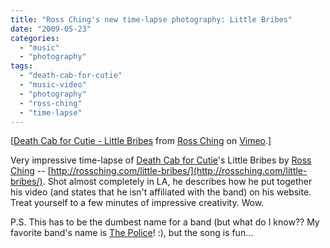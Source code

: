 ```yaml
---
title: "Ross Ching's new time-lapse photography: Little Bribes"
date: "2009-05-23"
categories: 
  - "music"
  - "photography"
tags: 
  - "death-cab-for-cutie"
  - "music-video"
  - "photography"
  - "ross-ching"
  - "time-lapse"
---
```


\[[Death Cab for Cutie - Little Bribes](http://vimeo.com/4729762) from [Ross Ching](http://vimeo.com/rossching) on [Vimeo](http://vimeo.com).\]

Very impressive time-lapse of [Death Cab for Cutie](http://www.deathcabforcutie.com)'s Little Bribes by [Ross Ching](http://rossching.com/) -- [http://rossching.com/little-bribes/](http://rossching.com/little-bribes/). Shot almost completely in LA, he describes how he put together his video (and states that he isn't affiliated with the band) on his website. Treat yourself to a few minutes of impressive creativity. Wow.

P.S. This has to be the dumbest name for a band (but what do I know?? My favorite band's name is [The Police](http://www.thepolice.com)! :), but the song is fun...

